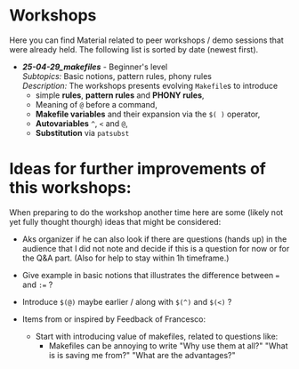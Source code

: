 # Workshops

Here you can find Material related to peer workshops / demo sessions
that were already held. The following list is sorted by date (newest first).

* ***25-04-29_makefiles*** - Beginner's level  
  *Subtopics:* Basic notions, pattern rules, phony rules  
  *Description:* The workshops presents evolving `Makefile`s to introduce
  * simple **rules**, **pattern rules** and **PHONY rules**,
  * Meaning of `@` before a command,
  * **Makefile variables** and their expansion via the `$( )` operator,
  * **Autovariables** `^`, `<` and `@`,
  * **Substitution** via `patsubst`

# Ideas for further improvements of this workshops:

When preparing to do the workshop another time here are some
(likely not yet fully thought thourgh) ideas that might be considered:

* Aks organizer if he can also look if there are questions (hands up) 
  in the audience that I did not note and decide if this is a question for 
  now or for the Q&A part. (Also for help to stay within 1h timeframe.)

* Give example in basic notions that illustrates the difference between `=` 
  and `:=` ?

* Introduce `$(@)` maybe earlier / along with `$(^)` and `$(<)` ?

* Items from or inspired by Feedback of Francesco:
  * Start with introducing value of makefiles, related to questions like:
    * Makefiles can be annoying to write 
      "Why use them at all?"
        "What is is saving me from?"
        "What are the advantages?"